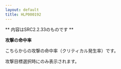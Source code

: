 ```yaml
---
layout: default
title: HLP000192
---
```

** 内容はSRC2.2.33のものです **

**攻撃の命中率**

こちらからの攻撃の命中率（クリティカル発生率）です。

攻撃目標選択時にのみ表示されます。
